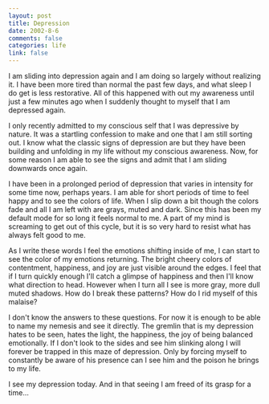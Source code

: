 ```yaml
--- 
layout: post
title: Depression
date: 2002-8-6
comments: false
categories: life
link: false
---
```

I am sliding into depression again and I am doing so largely without realizing it. I have been more tired than normal the past few days, and what sleep I do get is less restorative. All of this happened with out my awareness until just a few minutes ago when I suddenly thought to myself that I am depressed again.

I only recently admitted to my conscious self that I was depressive by nature. It was a startling confession to make and one that I am still sorting out. I know what the classic signs of depression are but they have been building and unfolding in my life without my conscious awareness. Now, for some reason I am able to see the signs and admit that I am sliding downwards once again.

I have been in a prolonged period of depression that varies in intensity for some time now, perhaps years. I am able for short periods of time to feel happy and to see the colors of life. When I slip down a bit though the colors fade and all I am left with are grays, muted and dark. Since this has been my default mode for so long it feels normal to me. A part of my mind is screaming to get out of this cycle, but it is so very hard to resist what has always felt good to me.

As I write these words I feel the emotions shifting inside of me, I can start to see the color of my emotions returning. The bright cheery colors of contentment, happiness, and joy are just visible around the edges. I feel that if I turn quickly enough I'll catch a glimpse of happiness and then I'll know what direction to head. However when I turn all I see is more gray, more dull muted shadows. How do I break these patterns? How do I rid myself of this malaise?

I don't know the answers to these questions. For now it is enough to be able to name my nemesis and see it directly. The gremlin that is my depression hates to be seen, hates the light, the happiness, the joy of being balanced emotionally. If I don't look to the sides and see him slinking along I will forever be trapped in this maze of depression. Only by forcing myself to constantly be aware of his presence can I see him and the poison he brings to my life.

I see my depression today. And in that seeing I am freed of its grasp for a time...
